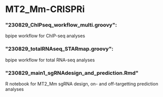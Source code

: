# MT2_Mm-CRISPRi

### "230829_ChIPseq_workflow_multi.groovy": 

  bpipe workflow for ChIP-seq analyses

### "230829_totalRNAseq_STARmap.groovy": 

  bpipe workflow for total RNA-seq analyses

### "230829_main1_sgRNAdesign_and_prediction.Rmd"

  R notebook for MT2_Mm sgRNA design, on- and off-targetting prediction analyses
